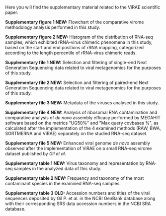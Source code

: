 Here you will find the supplementary material related to the ViRAE scientific paper.

**Supplementary figure 1 NEW:** Flowchart of the comparative virome methodology analysis performed in this study.

**Supplementary figure 2 NEW:** Histogram of the distribution of RNA-seq samples, which exhibited rRNA-virus chimeric phenomena in this study, based on the start and end positions of rRNA mapping, categorized according to the length percentile of rRNA-virus chimeric reads.

**Supplementary file 1 NEW:** Selection and filtering of single-end Next Generation Sequencing data related to viral metagenomics for the purposes of this study.

**Supplementary file 2 NEW:** Selection and filtering of paired-end Next Generation Sequencing data related to viral metagenomics for the purposes of this study.

**Supplementary file 3 NEW:** Metadata of the viruses analysed in this study.

**Supplementary file 4 NEW:** Analysis of ribosomal RNA contamination and comparative analysis of _de novo_ assembly efficacy performed by MEGAHIT software based on the metrics "UG50%" and "Max query covbases %", as calculated after the implementation of the 4 examined methods (RAW, BWA, SORTMERNA and ViRAE) separately on the studied RNA-seq dataset.

**Supplementary file 5 NEW:** Enhanced viral genome _de novo_ assembly observed after the implementation of ViRAE on a small RNA-seq virome dataset published by _Gil et al_.

**Supplementary table 1 NEW:** Virus taxonomy and representation by RNA-seq samples in the analyzed data of this study.

**Supplementary table 2 NEW:** Frequency and taxonomy of the most contaminant species in the examined RNA-seq samples.

**Supplementary table 3 OLD:** Accession numbers and titles of the viral sequences deposited by Gil P. et al. in the NCBI GenBank database along with their corresponding SRS data accession numbers in the NCBI SRA database.
